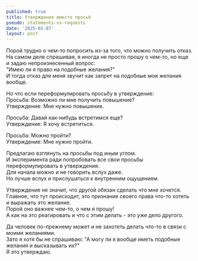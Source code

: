 ```yaml
---
published: true
title: Утверждения вместо просьб
pseudo: statements-vs-requests
date: '2025-01-07'
layout: post
---
```

Порой трудно о чем-то попросить из-за того, что можно получить отказ.\
На самом деле спрашивая, я иногда не просто прошу о чем-то, но еще и задаю непроизнесенный вопрос:\
"Имею ли я право на подобные желания?"\
И тогда отказ для меня звучит как запрет на подобные мои желания вообще.

Но что если переформулировать просьбу в утверждение:\
Просьба: Возможно ли мне получить повышение?\
Утверждение: Мне нужно повышение.

Просьба: Давай как-нибудь встретимся еще?\
Утверждение: Я хочу встретиться.

Просьба: Можно пройти?\
Утверждение: Мне нужно пройти.

Предлагаю взглянуть на просьбы под иным углом.\
И эксперимента ради попробовать все свои просьбы переформулировать в утверждения.\
Для начала можно и не говорить вслух даже.\
Но лучше вслух и прислушаться к внутренним ощущениям.

Утверждение не значит, что другой обязан сделать что мне хочется.\
Главное, что тут происходит, это признание своего права что-то хотеть и выражать это желание.\
Порой оно важнее чем-то, о чем я прошу!\
А как на это реагировать и что с этим делать - это уже дело другого.

Да человек по-прежнему может и не захотеть делать что-то в связи с моими желаниями.\
Зато я хотя бы не спрашиваю: "А могу ли я вообще иметь подобные желания и высказывать их?"\
Я это утверждаю.
